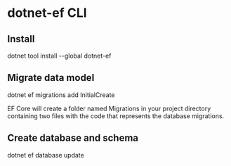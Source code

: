 # dotnet-ef CLI

## Install 

dotnet tool install --global dotnet-ef

## Migrate data model

dotnet ef migrations add InitialCreate

EF Core will create a folder named Migrations in your project directory containing two files with the code that represents the database migrations.

## Create database and schema

dotnet ef database update